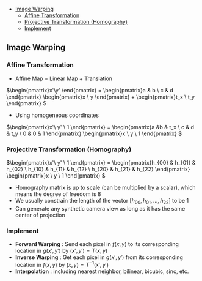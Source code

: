 <!-- TOC -->

- [Image Warping](#image-warping)
  - [Affine Transformation](#affine-transformation)
  - [Projective Transformation (Homography)](#projective-transformation-homography)
  - [Implement](#implement)

<!-- /TOC -->






## Image Warping
### Affine Transformation
- Affine Map = Linear Map + Translation

$\begin{pmatrix}x'\\y' \end{pmatrix}
= \begin{pmatrix}a & b \\ c & d \end{pmatrix}
\begin{pmatrix}x \\ y \end{pmatrix} + 
\begin{pmatrix}t_x \\ t_y \end{pmatrix} $
- Using homogeneous coordinates

$\begin{pmatrix}x'\\ y' \\ 1 \end{pmatrix}
= \begin{pmatrix}a &b & t_x \\ c & d & t_y \\ 0 & 0 & 1 \end{pmatrix}
\begin{pmatrix}x \\ y \\ 1 \end{pmatrix} $

### Projective Transformation (Homography)
$\begin{pmatrix}x'\\ y' \\ 1 \end{pmatrix}
= \begin{pmatrix}h_{00} & h_{01} & h_{02} \\ h_{10} & h_{11} & h_{12} \\ h_{20} & h_{21} & h_{22} \end{pmatrix}
\begin{pmatrix}x \\ y \\ 1 \end{pmatrix} $


- Homography matrix is up to scale (can be multiplied by a scalar), which means the degree of freedom is 8
- We usually constrain the length of the vector $[h_{00}, h_{01}, …, h_{22}]$ to be 1
- Can generate any synthetic camera view as long as it has the same center of projection

### Implement
- **Forward Warping** : Send each pixel in $f(x, y)$ to its corresponding location in $g(x', y')$ by $(x', y') = T(x, y)$
- **Inverse Warping** : Get each pixel in $g(x', y')$ from its corresponding location in $f(x, y)$ by $(x, y) = T^{-1}(x', y')$
- **Interpolation** : including nearest neighbor, bilinear, bicubic, sinc, etc.

